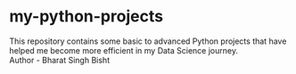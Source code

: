 # my-python-projects
This repository contains some basic to advanced Python projects that have helped me become more efficient in my Data Science journey.  
Author - Bharat Singh Bisht 

